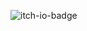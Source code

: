 ![itch-io-badge]([https://github.com/user-attachments/assets/1b4b5602-70a0-41fc-a4e0-4696c704677c](https://bkng.itch.io/not-sus-rescue))
